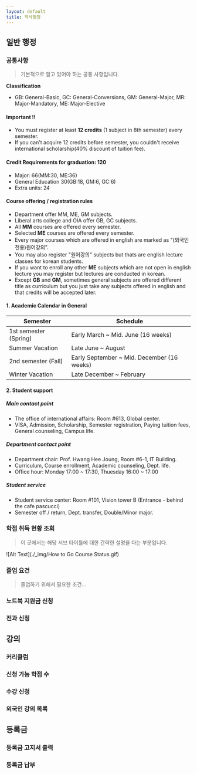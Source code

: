 ```yaml
---
layout: default
title: 학사행정
---
```


## 일반 행정
### 공통사항
> 기본적으로 알고 있어야 하는 공통 사항입니다.

**Classification**
- GB: General-Basic, GC: General-Conversions, GM: General-Major, MR: Major-Mandatory, ME: Major-Elective

#### Important !!
- You must register at least **12 credits** (1 subject in 8th semester) every semester.
- If you can't acquire 12 credits before semester, you couldn't receive international scholarship(40% discount of tuition fee).

#### Credit Requirements for graduation: 120
- Major: 66(MM:30, ME:36)
- General Education 30(GB:18, GM:6, GC:6)
- Extra units: 24

#### Course offering / registration rules
- Department offer MM, ME, GM subjects.
- Liberal arts college and OIA offer GB, GC subjects.
- All **MM** courses are offered every semester.
- Selected **ME** courses are offered every semester.
- Every major courses which are offered in english are marked as "(외국인전용)원어강의".
- You may also register "원어강의" subjects but thats are english lecture classes for korean students.
- If you want to enroll any other **ME** subjects which are not open in english lecture you may register but lectures are conducted in korean.
- Except **GB** and **GM**, sometimes general subjects are offered different title as curriculum but you just take any subjects offered in english and that credits will be accepted later.



#### 1. Academic Calendar in General

|Semester|Schedule|
|---|---|
|1st semester (Spring)|Early March ~ Mid. June (16 weeks)|
|Summer Vacation|	Late June ~ August|
|2nd semester (Fall)|Early September ~ Mid. December (16 weeks)|
|Winter Vacation|Late December ~ February|
 
#### 2. Student support
##### Main contact point
- The office of international affairs: Room #613, Global center.
- VISA, Admission, Scholarship, Semester registration, Paying tuition fees, General counseling, Campus life.

##### Department contact point
- Department chair: Prof. Hwang Hee Joung, Room #6-1, IT Building.
- Curriculum, Course enrollment, Academic counseling, Dept. life.
- Office hour: Monday 17:00 ~ 17:30, Thuesday 16:00 ~ 17:00

##### Student service
- Student service center: Room #101, Vision tower B (Entrance - behind the cafe pascucci)
- Semester off / return, Dept. transfer, Double/Minor major.

### 학점 취득 현황 조회
> 이 곳에서는 해당 서브 타이틀에 대한 간략한 설명을 다는 부분입니다.

![Alt Text](./_img/How to Go Course Status.gif)

### 졸업 요건
> 졸업하기 위해서 필요한 조건...

### 노트북 지원금 신청
### 전과 신청

## 강의
### 커리큘럼
### 신청 가능 학점 수
### 수강 신청
### 외국인 강의 목록

## 등록금
### 등록금 고지서 출력
### 등록금 납부
